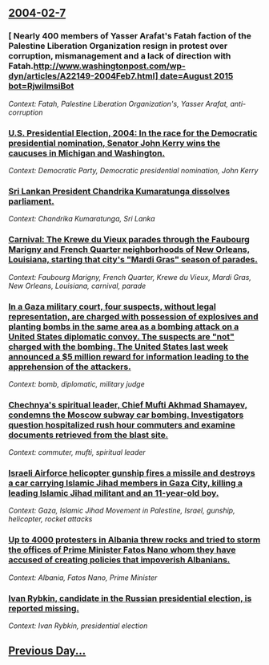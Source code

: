 ## [2004-02-7](/news/2004/02/7/index.md)

### [ Nearly 400 members of Yasser Arafat's Fatah faction of the Palestine Liberation Organization resign in protest over corruption, mismanagement and a lack of direction with Fatah.<ref name="washingtonpost1">[http://www.washingtonpost.com/wp-dyn/articles/A22149-2004Feb7.html] date=August 2015 bot=RjwilmsiBot</ref>](/news/2004/02/7/nearly-400-members-of-yasser-arafat-s-fatah-faction-of-the-palestine-liberation-organization-resign-in-protest-over-corruption-mismanageme.md)
_Context: Fatah, Palestine Liberation Organization's, Yasser Arafat, anti-corruption_

### [ U.S. Presidential Election, 2004: In the race for the Democratic presidential nomination, Senator John Kerry wins the caucuses in Michigan and Washington.](/news/2004/02/7/u-s-presidential-election-2004-in-the-race-for-the-democratic-presidential-nomination-senator-john-kerry-wins-the-caucuses-in-michigan.md)
_Context: Democratic Party, Democratic presidential nomination, John Kerry_

### [ Sri Lankan President Chandrika Kumaratunga dissolves parliament.](/news/2004/02/7/sri-lankan-president-chandrika-kumaratunga-dissolves-parliament.md)
_Context: Chandrika Kumaratunga, Sri Lanka_

### [ Carnival: The Krewe du Vieux parades through the Faubourg Marigny and French Quarter neighborhoods of New Orleans, Louisiana, starting that city's "Mardi Gras" season of parades.](/news/2004/02/7/carnival-the-krewe-du-vieux-parades-through-the-faubourg-marigny-and-french-quarter-neighborhoods-of-new-orleans-louisiana-starting-that.md)
_Context: Faubourg Marigny, French Quarter, Krewe du Vieux, Mardi Gras, New Orleans, Louisiana, carnival, parade_

### [ In a Gaza military court, four suspects, without legal representation, are charged with possession of explosives and planting bombs in the same area as a bombing attack on a United States diplomatic convoy. The suspects are "not" charged with the bombing. The United States last week announced a $5 million reward for information leading to the apprehension of the attackers.<ref name="washingtonpost1"/>](/news/2004/02/7/in-a-gaza-military-court-four-suspects-without-legal-representation-are-charged-with-possession-of-explosives-and-planting-bombs-in-the.md)
_Context: bomb, diplomatic, military judge_

### [ Chechnya's spiritual leader, Chief Mufti Akhmad Shamayev, condemns the Moscow subway car bombing. Investigators question hospitalized rush hour commuters and examine documents retrieved from the blast site.](/news/2004/02/7/chechnya-s-spiritual-leader-chief-mufti-akhmad-shamayev-condemns-the-moscow-subway-car-bombing-investigators-question-hospitalized-rush.md)
_Context: commuter, mufti, spiritual leader_

### [ Israeli Airforce helicopter gunship fires a missile and destroys a car carrying Islamic Jihad members in Gaza City, killing a leading Islamic Jihad militant and an 11-year-old boy.](/news/2004/02/7/israeli-airforce-helicopter-gunship-fires-a-missile-and-destroys-a-car-carrying-islamic-jihad-members-in-gaza-city-killing-a-leading-islam.md)
_Context: Gaza, Islamic Jihad Movement in Palestine, Israel, gunship, helicopter, rocket attacks_

### [ Up to 4000 protesters in Albania threw rocks and tried to storm the offices of Prime Minister Fatos Nano whom they have accused of creating policies that impoverish Albanians.](/news/2004/02/7/up-to-4000-protesters-in-albania-threw-rocks-and-tried-to-storm-the-offices-of-prime-minister-fatos-nano-whom-they-have-accused-of-creating.md)
_Context: Albania, Fatos Nano, Prime Minister_

### [ Ivan Rybkin, candidate in the Russian presidential election, is reported missing.](/news/2004/02/7/ivan-rybkin-candidate-in-the-russian-presidential-election-is-reported-missing.md)
_Context: Ivan Rybkin, presidential election_

## [Previous Day...](/news/2004/02/6/index.md)

